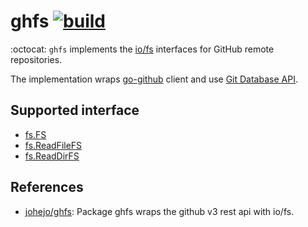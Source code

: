 # ghfs [![build](https://github.com/k1LoW/ghfs/actions/workflows/ci.yml/badge.svg)](https://github.com/k1LoW/ghfs/actions/workflows/ci.yml)

:octocat: `ghfs` implements the [io/fs](https://pkg.go.dev/io/fs) interfaces for GitHub remote repositories.

The implementation wraps [go-github](https://github.com/google/go-github) client and use [Git Database API](https://docs.github.com/en/rest/reference/git).

## Supported interface

- [fs.FS](https://pkg.go.dev/io/fs#FS)
- [fs.ReadFileFS](https://pkg.go.dev/io/fs#ReadFileFS)
- [fs.ReadDirFS](https://pkg.go.dev/io/fs#ReadDirFS)

## References

- [johejo/ghfs](https://github.com/johejo/ghfs): Package ghfs wraps the github v3 rest api with io/fs.
